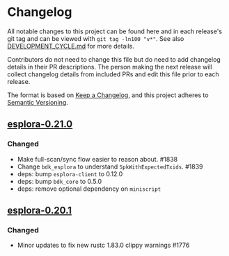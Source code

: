 # Changelog

All notable changes to this project can be found here and in each release's git tag and can be viewed with `git tag -ln100 "v*"`. See also [DEVELOPMENT_CYCLE.md](../../DEVELOPMENT_CYCLE.md) for more details.

Contributors do not need to change this file but do need to add changelog details in their PR descriptions. The person making the next release will collect changelog details from included PRs and edit this file prior to each release.

The format is based on [Keep a Changelog](https://keepachangelog.com/en/1.0.0/),
and this project adheres to [Semantic Versioning](https://semver.org/spec/v2.0.0.html).

## [esplora-0.21.0]

### Changed

- Make full-scan/sync flow easier to reason about. #1838
- Change `bdk_esplora` to understand `SpkWithExpectedTxids`. #1839
- deps: bump `esplora-client` to 0.12.0
- deps: bump `bdk_core` to 0.5.0
- deps: remove optional dependency on `miniscript`

## [esplora-0.20.1]

### Changed

- Minor updates to fix new rustc 1.83.0 clippy warnings #1776

[esplora-0.20.1]: https://github.com/bitcoindevkit/bdk/releases/tag/esplora-0.20.1
[esplora-0.21.0]: https://github.com/bitcoindevkit/bdk/releases/tag/esplora-0.21.0

